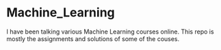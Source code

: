 # Machine_Learning

I have been talking various Machine Learning courses online. This repo is mostly the assignments and solutions of some of the couses.

